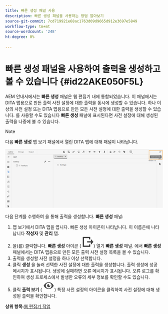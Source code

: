 ```yaml
---
title: 빠른 생성 패널 사용
description: 빠른 생성 패널을 사용하는 방법 알아보기
source-git-commit: 7cd719921e68ac1763d09d9665d912e3697e5849
workflow-type: tm+mt
source-wordcount: '248'
ht-degree: 0%

---
```



# 빠른 생성 패널을 사용하여 출력을 생성하고 볼 수 있습니다 {#id22AKE050F5L}

AEM 안내서에서는 **빠른 생성** 패널은 웹 편집기 내에 통합되었습니다. 이 패널에서는 DITA 맵용으로 만든 출력 사전 설정에 대한 출력을 동시에 생성할 수 있습니다. 하나 이상의 사전 설정 또는 DITA 맵용으로 만든 모든 사전 설정에 대한 출력을 생성할 수 있습니다. 를 사용할 수도 있습니다 **빠른 생성** 패널에 표시된다면 사전 설정에 대해 생성된 출력을 나중에 볼 수 있습니다.

>[!NOTE]
>
> 다음 **빠른 생성** 맵 보기 패널에서 열린 DITA 맵에 대해 패널이 나타납니다.

![](images/quick-generate-map-view.png)

다음 단계를 수행하여 을 통해 출력을 생성합니다. **빠른 생성** 패널:

1. 맵 보기에서 DITA 맵을 엽니다. 빠른 생성 아이콘이 나타납니다. 이 이름은에 나타납니다 **작성자** 및 **관리** 탭.
1. 을(를) 클릭합니다. **빠른 생성** 아이콘 \( ![](images/quick-generate-icon.svg)\) 열기 **빠른 생성** 패널. 에서 **빠른 생성** 패널에서는 DITA 맵용으로 만든 모든 출력 사전 설정 목록을 볼 수 있습니다.
1. 출력을 생성할 사전 설정을 하나 이상 선택합니다.
1. 클릭 **생성** 을 눌러 선택한 사전 설정에 대한 출력을 생성합니다. 출력 생성에 성공 메시지가 표시됩니다. 생성에 실패하면 오류 메시지가 표시됩니다. 오류 로그를 확인하여 생성 프로세스에서 발생한 오류의 세부 정보를 확인할 수도 있습니다.
1. 클릭 **출력 보기** \( ![](images/view-output-icon.svg)\) 특정 사전 설정의 아이콘을 클릭하여 사전 설정에 대해 생성된 출력을 확인합니다.

**상위 항목:**[&#x200B;웹 편집기 작업](web-editor.md)

